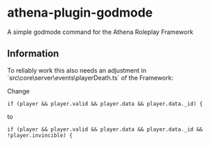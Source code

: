 # athena-plugin-godmode

A simple godmode command for the Athena Roleplay Framework

## Information

To reliably work this also needs an adjustment in `src\core\server\events\playerDeath.ts´ of the Framework:

Change

```
if (player && player.valid && player.data && player.data._id) {
```

to

```
if (player && player.valid && player.data && player.data._id && !player.invincible) {
```
